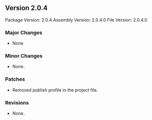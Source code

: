 Version 2.0.4
-----------------------
Package Version: 2.0.4
Assembly Version: 2.0.4.0
File Version: 2.0.4.0

### Major Changes
- None

### Minor Changes
- None.

### Patches
- Removed publish profile in the project file.

### Revisions
- None.
